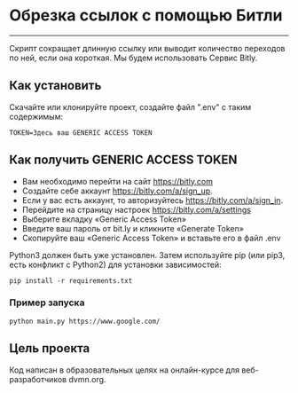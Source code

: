 # Обрезка ссылок с помощью Битли
________________
Скрипт сокращает длинную ссылку или выводит количество переходов по ней, 
если она короткая. Мы будем использовать Сервис Bitly. 

## Как установить
Скачайте или клонируйте проект, создайте файл ".env" с таким содержимым:
````
TOKEN=Здесь ваш GENERIC ACCESS TOKEN
````
## Как получить GENERIC ACCESS TOKEN

* Вам необходимо перейти на сайт https://bitly.com
* Создайте себе аккаунт https://bitly.com/a/sign_up.
* Если у вас есть аккаунт, то авторизуйтесь https://bitly.com/a/sign_in.
* Перейдите на страницу настроек https://bitly.com/a/settings
* Выберите вкладку «Generic Access Token»
* Введите ваш пароль от bit.ly и кликните «Generate Token»
* Скопируйте ваш «Generic Access Token» и вставьте его в файл .env

Python3 должен быть уже установлен. Затем используйте pip (или pip3, есть конфликт с Python2) для установки зависимостей:
````
pip install -r requirements.txt
````

### Пример запуска

````
python main.py https://www.google.com/
````

## Цель проекта
Код написан в образовательных целях на онлайн-курсе для веб-разработчиков dvmn.org.
